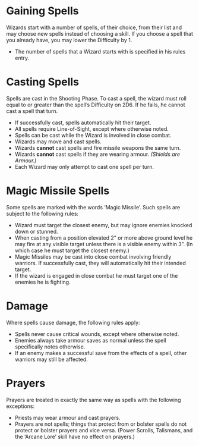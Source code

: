 # Gaining Spells

Wizards start with a number of spells, of their choice, from their list and may choose new spells instead of choosing a skill. If you choose a spell that you already have, you may lower the Difficulty by 1.
- The number of spells that a Wizard starts with is specified in his rules entry.
# Casting Spells
Spells are cast in the Shooting Phase. To cast a spell, the wizard must roll equal to or greater than the spell’s Difficulty on 2D6. If he fails, he cannot cast a spell that turn.
- If successfully cast, spells automatically hit their target.
- All spells require Line-of-Sight, except where otherwise noted.
- Spells can be cast while the Wizard is involved in close combat.
- Wizards may move and cast spells.
- Wizards **cannot** cast spells and fire missile weapons the same turn.
- Wizards **cannot** cast spells if they are wearing armour. _(Shields are Armour.)_
- Each Wizard may only attempt to cast one spell per turn.
# Magic Missile Spells
Some spells are marked with the words ‘Magic Missile’. Such spells are subject to the following rules:
- Wizard must target the closest enemy, but may ignore enemies knocked down or stunned.
- When casting from a position elevated 2” or more above ground level he may fire at any visible target unless there is a visible enemy within 3”. (In which case he must target the closest enemy.)
- Magic Missiles may be cast into close combat involving friendly warriors. If successfully cast, they will automatically hit their intended target.
- If the wizard is engaged in close combat he must target one of the enemies he is fighting.
# Damage
Where spells cause damage, the following rules apply:
- Spells never cause critical wounds, except where otherwise noted.
- Enemies always take armour saves as normal unless the spell specifically notes otherwise.
- If an enemy makes a successful save from the effects of a spell, other warriors may still be affected.
# Prayers
Prayers are treated in exactly the same way as spells with the following exceptions:
- Priests may wear armour and cast prayers.
- Prayers are not spells; things that protect from or bolster spells do not protect or bolster prayers and vice versa. (Power Scrolls, Talismans, and the ‘Arcane Lore’ skill have no effect on prayers.)
